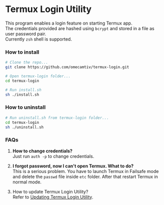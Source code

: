# Termux Login Utility

This program enables a login feature on starting Termux app.  
The credentials provided are hashed using `bcrypt` and stored in a file as user password pair.  
Currently `zsh` shell is supported.  

### How to install

```zsh
# Clone the repo...
git clone https://github.com/omecamtiv/termux-login.git

# Open termux-login folder...
cd termux-login

# Run install.sh
sh ./install.sh
```

### How to uninstall
```zsh
# Run uninstall.sh from termux-login folder...
cd termux-login
sh ./uninstall.sh
```

### FAQs
1. **How to change credentials?**  
Just run `auth -p` to change credentials.

2. **I forgot password, now I can't open Termux. What to do?**  
This is a serious problem. You have to launch Termux in Failsafe mode and delete the `passwd` file inside `etc` folder. After that restart Termux in normal mode.
3. How to update Termux Login Utility?  
Refer to [Updating Termux Login Utility](./UPDATING.md).  
